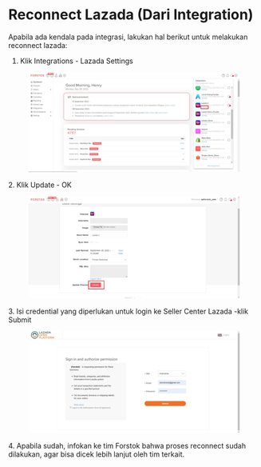 # Reconnect Lazada (Dari Integration)

Apabila ada kendala pada integrasi, lakukan hal berikut untuk melakukan reconnect lazada:

1. Klik Integrations - Lazada Settings

<figure><img src="../../.gitbook/assets/Screenshot 2022-09-26 115045.jpg" alt=""><figcaption></figcaption></figure>

2\. Klik Update - OK

<figure><img src="../../.gitbook/assets/Screenshot 2022-09-26 115155.jpg" alt=""><figcaption></figcaption></figure>

3\. Isi credential yang diperlukan untuk login ke Seller Center Lazada -klik Submit

<figure><img src="../../.gitbook/assets/Screenshot 2022-09-26 115333.jpg" alt=""><figcaption></figcaption></figure>

4\. Apabila sudah, infokan ke tim Forstok bahwa proses reconnect sudah dilakukan, agar bisa dicek lebih lanjut oleh tim terkait.
